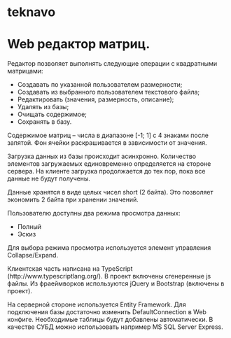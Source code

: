 teknavo
=======

<h1>Web редактор матриц.</h1>

<p>Редактор позволяет выполнять следующие операции с квадратными матрицами:</p>
<ul>
<li>Создавать по указанной пользователем размерности;</li>
<li>Создавать из выбранного пользователем текстового файла;</li>
<li>Редактировать (значения, размерность, описание);</li>
<li>Удалять из базы;</li>
<li>Очищать содержимое;</li>
<li>Сохранять в базу.</li>
</ul>
<p>Содержимое матриц – числа в диапазоне [-1; 1] с 4 знаками после запятой. Фон ячейки раскрашивается в зависимости от значения.</p>
<p>Загрузка данных из базы происходит асинхронно. Количество элементов загружаемых единовременно определяется на стороне сервера. На клиенте загрузка продолжается до тех пор, пока все данные не будут получены.</p>
<p>Данные хранятся в виде целых чисел  short (2 байта). Это позволяет экономить 2 байта при хранении значений.</p>
<p>Пользователю доступны два режима просмотра данных:</p>
<ul>
<li>Полный</li>
<li>Эскиз</li>
</ul>
<p>Для выбора режима просмотра используется элемент управления Collapse/Expand.</p>
<p>Клиентская часть написана на TypeScript (http://www.typescriptlang.org/). В проект включены сгенеренные js файлы. Из фраеймворков используются jQuery и Bootstrap (включены в проект).</p>
<p>На серверной стороне используется Entity Framework. Для подключения базы достаточно изменить DefaultConnection  в Web конфиге. Необходимые таблицы будут добавлены автоматически. В качестве СУБД можно использовать например MS SQL Server Express. </p>

